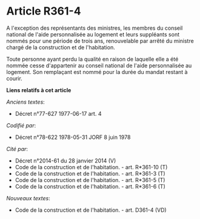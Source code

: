 # Article R361-4

A l'exception des représentants des ministres, les membres du conseil national de l'aide personnalisée au logement et leurs
suppléants sont nommés pour une période de trois ans, renouvelable par arrêté du ministre chargé de la construction et de
l'habitation.

Toute personne ayant perdu la qualité en raison de laquelle elle a été nommée cesse d'appartenir au conseil national de
l'aide personnalisée au logement. Son remplaçant est nommé pour la durée du mandat restant à courir.

**Liens relatifs à cet article**

_Anciens textes_:

  - Décret n°77-627 1977-06-17 art. 4

_Codifié par_:

  - Décret n°78-622 1978-05-31 JORF 8 juin 1978

_Cité par_:

  - Décret n°2014-61 du 28 janvier 2014 (V)
  - Code de la construction et de l'habitation. - art. R*361-10 (T)
  - Code de la construction et de l'habitation. - art. R*361-3 (T)
  - Code de la construction et de l'habitation. - art. R*361-5 (T)
  - Code de la construction et de l'habitation. - art. R*361-6 (T)

_Nouveaux textes_:

  - Code de la construction et de l'habitation. - art. D361-4 (VD)
